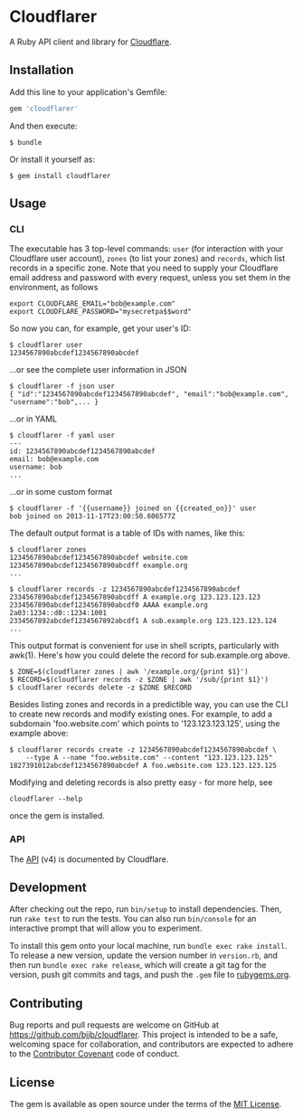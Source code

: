 # Cloudflarer

A Ruby API client and library for [Cloudflare][].

## Installation

Add this line to your application's Gemfile:

```ruby
gem 'cloudflarer'
```

And then execute:

    $ bundle

Or install it yourself as:

    $ gem install cloudflarer

## Usage

### CLI

The executable has 3 top-level commands: `user` (for interaction with your
Cloudflare user account), `zones` (to list your zones) and `records`, which
list records in a specific zone. Note that you need to supply your Cloudflare
email address and password with every request, unless you set them in the
environment, as follows

    export CLOUDFLARE_EMAIL="bob@example.com"
    export CLOUDFLARE_PASSWORD="mysecretpa$$word"

So now you can, for example, get your user's ID:

    $ cloudflarer user
    1234567890abcdef1234567890abcdef

...or see the complete user information in JSON

    $ cloudflarer -f json user
    { "id":"1234567890abcdef1234567890abcdef", "email":"bob@example.com",
    "username":"bob",... }

...or in YAML

    $ cloudflarer -f yaml user
    ---
    id: 1234567890abcdef1234567890abcdef
    email: bob@example.com
    username: bob
    ...

...or in some custom format

    $ cloudflarer -f '{{username}} joined on {{created_on}}' user
    bob joined on 2013-11-17T23:00:50.606577Z

The default output format is a table of IDs with names, like this:

    $ cloudflarer zones
    1234567890abcdef1234567890abcdef website.com
    1234567890abcdef1234567890abcdff example.org
    ...

    $ cloudflarer records -z 1234567890abcdef1234567890abcdef
    2334567890abcdef1234567890abcdff A example.org 123.123.123.123
    2334567890abcdef1234567890abcdf0 AAAA example.org 2a03:1234::d0::1234:1001
    2334567892abcdef1234567892abcdf1 A sub.example.org 123.123.123.124
    ...

This output format is convenient for use in shell scripts, particularly with
awk(1). Here's how you could delete the record for sub.example.org above.

    $ ZONE=$(cloudflarer zones | awk '/example.org/{print $1}')
    $ RECORD=$(cloudflarer records -z $ZONE | awk '/sub/{print $1}')
    $ cloudflarer records delete -z $ZONE $RECORD

Besides listing zones and records in a predictible way, you can use the CLI to
create new records and modify existing ones. For example, to add a subdomain
'foo.website.com' which points to '123.123.123.125', using the example above:

    $ cloudflarer records create -z 1234567890abcdef1234567890abcdef \
        --type A --name "foo.website.com" --content "123.123.123.125"
    1827391012abcdef1234567890abcdef A foo.website.com 123.123.123.125

Modifying and deleting records is also pretty easy - for more help, see

    cloudflarer --help

once the gem is installed.

### API

The [API][] (v4) is documented by Cloudflare.

## Development

After checking out the repo, run `bin/setup` to install dependencies. Then,
run `rake test` to run the tests. You can also run `bin/console` for an
interactive prompt that will allow you to experiment.

To install this gem onto your local machine, run `bundle exec rake install`.
To release a new version, update the version number in `version.rb`, and then
run `bundle exec rake release`, which will create a git tag for the version,
push git commits and tags, and push the `.gem` file to
[rubygems.org](https://rubygems.org).

## Contributing

Bug reports and pull requests are welcome on GitHub at
https://github.com/bjjb/cloudflarer. This project is intended to be a
safe, welcoming space for collaboration, and contributors are expected to
adhere to the [Contributor Covenant](http://contributor-covenant.org) code of
conduct.

## License

The gem is available as open source under the terms of the [MIT
License](http://opensource.org/licenses/MIT).

[Cloudflare]: https://cloudflare.com
[API]: https://api.cloudflare.com
